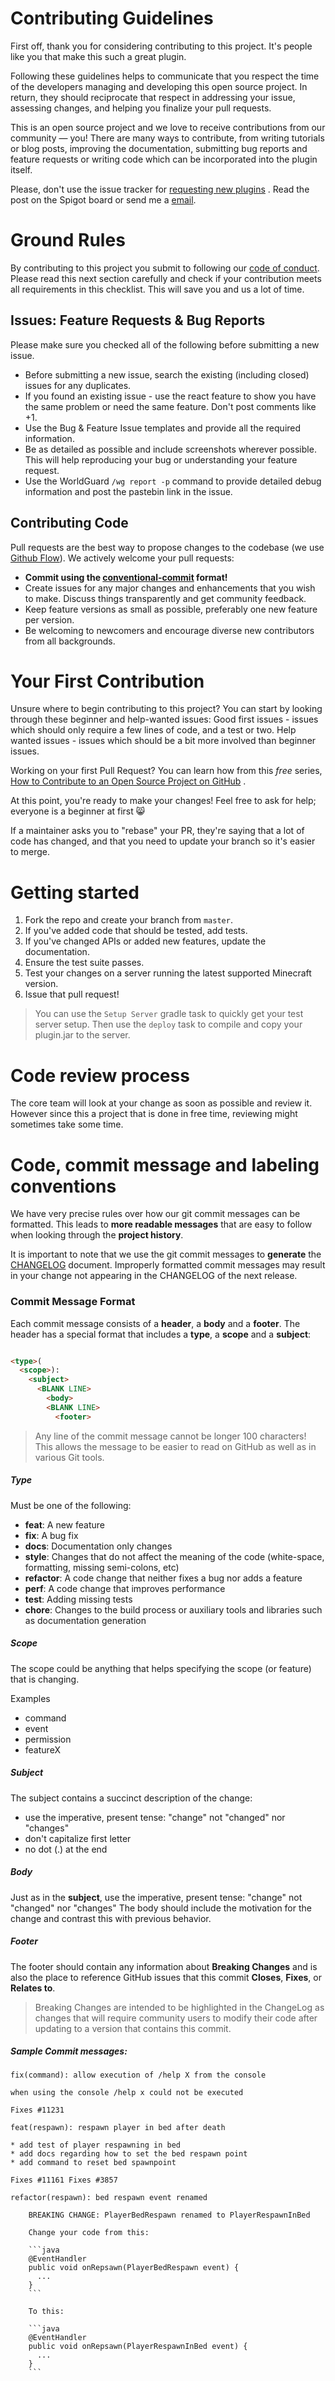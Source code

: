 # Contributing Guidelines

First off, thank you for considering contributing to this project. It's people like you that make this such a great
plugin.

Following these guidelines helps to communicate that you respect the time of the developers managing and developing this
open source project. In return, they should reciprocate that respect in addressing your issue, assessing changes, and
helping you finalize your pull requests.

This is an open source project and we love to receive contributions from our community — you! There are many ways to
contribute, from writing tutorials or blog posts, improving the documentation, submitting bug reports and feature
requests or writing code which can be incorporated into the plugin itself.

Please, don't use the issue tracker
for [requesting new plugins](https://www.spigotmc.org/threads/open-small-to-medium-plugin-development-pay-what-you-want-8-years-experience-high-quality.435578/)
. Read the post on the Spigot board or send me a [email](mailto://me@silthus.net).

# Ground Rules

By contributing to this project you submit to following our [code of conduct](.github/CODE_OF_CONDUCT.md). Please read
this next section carefully and check if your contribution meets all requirements in this checklist. This will save you
and us a lot of time.

## Issues: Feature Requests & Bug Reports

Please make sure you checked all of the following before submitting a new issue.

* Before submitting a new issue, search the existing (including closed) issues for any duplicates.
* If you found an existing issue - use the react feature to show you have the same problem or need the same feature.
  Don't post comments like +1.
* Use the Bug & Feature Issue templates and provide all the required information.
* Be as detailed as possible and include screenshots wherever possible. This will help reproducing your bug or
  understanding your feature request.
* Use the WorldGuard `/wg report -p` command to provide detailed debug information and post the pastebin link in the
  issue.

## Contributing Code

Pull requests are the best way to propose changes to the codebase (we
use [Github Flow](https://guides.github.com/introduction/flow/index.html)). We actively welcome your pull requests:

* **Commit using the [conventional-commit](https://www.conventionalcommits.org/en/v1.0.0/) format!**
* Create issues for any major changes and enhancements that you wish to make. Discuss things transparently and get
  community feedback.
* Keep feature versions as small as possible, preferably one new feature per version.
* Be welcoming to newcomers and encourage diverse new contributors from all backgrounds.

# Your First Contribution

Unsure where to begin contributing to this project? You can start by looking through these beginner and help-wanted
issues:
Good first issues - issues which should only require a few lines of code, and a test or two. Help wanted issues - issues
which should be a bit more involved than beginner issues.

Working on your first Pull Request? You can learn how from this *free*
series, [How to Contribute to an Open Source Project on GitHub](https://egghead.io/series/how-to-contribute-to-an-open-source-project-on-github)
.

At this point, you're ready to make your changes! Feel free to ask for help; everyone is a beginner at first :smile_cat:

If a maintainer asks you to "rebase" your PR, they're saying that a lot of code has changed, and that you need to update
your branch so it's easier to merge.

# Getting started

1. Fork the repo and create your branch from `master`.
2. If you've added code that should be tested, add tests.
3. If you've changed APIs or added new features, update the documentation.
4. Ensure the test suite passes.
5. Test your changes on a server running the latest supported Minecraft version.
6. Issue that pull request!

> You can use the `Setup Server` gradle task to quickly get your test server setup. Then use the `deploy` task to compile and copy your plugin.jar to the server.

# Code review process

The core team will look at your change as soon as possible and review it. However since this a project that is done in
free time, reviewing might sometimes take some time.

# Code, commit message and labeling conventions

We have very precise rules over how our git commit messages can be formatted. This leads to **more readable messages**
that are easy to follow when looking through the **project history**.

It is important to note that we use the git commit messages to **generate** the [CHANGELOG](CHANGELOG.md) document.
Improperly formatted commit messages may result in your change not appearing in the CHANGELOG of the next release.

### <a name="commit-message-format"></a> Commit Message Format

Each commit message consists of a **header**, a **body** and a **footer**. The header has a special format that includes
a **type**, a **scope** and a **subject**:

```html

<type>(
  <scope>):
    <subject>
      <BLANK LINE>
        <body>
        <BLANK LINE>
          <footer>
```

> Any line of the commit message cannot be longer 100 characters!<br/>
This allows the message to be easier to read on GitHub as well as in various Git tools.

##### Type

Must be one of the following:

* **feat**: A new feature
* **fix**: A bug fix
* **docs**: Documentation only changes
* **style**: Changes that do not affect the meaning of the code (white-space, formatting, missing semi-colons, etc)
* **refactor**: A code change that neither fixes a bug nor adds a feature
* **perf**: A code change that improves performance
* **test**: Adding missing tests
* **chore**: Changes to the build process or auxiliary tools and libraries such as documentation generation

##### Scope

The scope could be anything that helps specifying the scope (or feature) that is changing.

Examples

- command
- event
- permission
- featureX

##### Subject

The subject contains a succinct description of the change:

* use the imperative, present tense: "change" not "changed" nor "changes"
* don't capitalize first letter
* no dot (.) at the end

##### Body

Just as in the **subject**, use the imperative, present tense: "change" not "changed" nor "changes"
The body should include the motivation for the change and contrast this with previous behavior.

##### Footer

The footer should contain any information about **Breaking Changes** and is also the place to reference GitHub issues
that this commit **Closes**, **Fixes**, or **Relates to**.

> Breaking Changes are intended to be highlighted in the ChangeLog as changes that will require community users to modify their code after updating to a version that contains this commit.

##### Sample Commit messages:

```text
fix(command): allow execution of /help X from the console

when using the console /help x could not be executed

Fixes #11231
```

```text
feat(respawn): respawn player in bed after death

* add test of player respawning in bed
* add docs regarding how to set the bed respawn point
* add command to reset bed spawnpoint

Fixes #11161 Fixes #3857
```

```text
refactor(respawn): bed respawn event renamed

    BREAKING CHANGE: PlayerBedRespawn renamed to PlayerRespawnInBed

    Change your code from this:

    ```java
    @EventHandler
    public void onRepsawn(PlayerBedRespawn event) {
      ...
    }
    ```

    To this:

    ```java
    @EventHandler
    public void onRepsawn(PlayerRespawnInBed event) {
      ...
    }
    ```
```

<br/>
